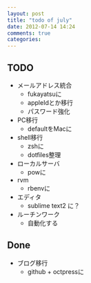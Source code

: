```yaml
---
layout: post
title: "todo of july"
date: 2012-07-14 14:24
comments: true
categories: 
---
```


## TODO
- メールアドレス統合
  - fukayatsuに
  - appleIdとか移行
  - パスワード強化
- PC移行
  - defaultをMacに
- shell移行
  - zshに
  - dotfiles整理
- ローカルサーバ
  - powに
- rvm
  - rbenvに
- エディタ
  - sublime text2 に？
- ルーチンワーク
  - 自動化する

## Done
- ブログ移行
  - github + octpressに


